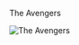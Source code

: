 The Avengers

![The Avengers](https://github.com/user-attachments/assets/3dcb69c6-6782-435c-a4a0-5b8d3af7e1d3)
